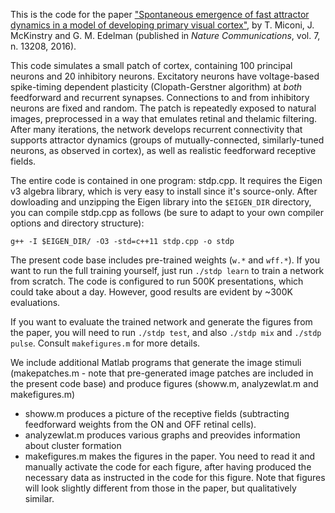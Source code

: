 This is the code for the paper ["Spontaneous emergence of fast attractor dynamics in a model of developing primary visual cortex"](https://www.nature.com/articles/ncomms13208), by T. Miconi, J. McKinstry and G. M. Edelman (published in *Nature Communications*, vol. 7, n. 13208, 2016).

This code simulates a small patch of cortex, containing 100 principal neurons
and 20 inhibitory neurons. Excitatory neurons have voltage-based spike-timing
dependent plasticity (Clopath-Gerstner algorithm) at *both* feedforward and
recurrent synapses. Connections to and from inhibitory neurons are fixed and
random. The patch is repeatedly exposed to natural images, preprocessed in a
way that emulates retinal and thelamic filtering. After many iterations, the
network develops recurrent connectivity that supports attractor dynamics
(groups of mutually-connected, similarly-tuned neurons, as observed in cortex),
as well as realistic feedforward receptive fields.



The entire code is contained in one program: stdp.cpp. It requires the Eigen v3 algebra library, which is very easy to install since it's source-only. After dowloading and unzipping the Eigen library into the `$EIGEN_DIR` directory, you can compile stdp.cpp as follows (be sure to adapt to your own compiler options and directory structure):

`g++ -I $EIGEN_DIR/ -O3 -std=c++11 stdp.cpp -o stdp`

The present code base includes pre-trained weights (`w.*` and `wff.*`). If you want to run the full training yourself, just run `./stdp learn` to train a network from scratch. The code is configured to run 500K presentations, which could take about a day. However, good results are evident by ~300K evaluations.

If you want to evaluate the trained network and generate the figures from the paper, you will need to run `./stdp test`, and also `./stdp mix` and `./stdp pulse`. Consult `makefigures.m` for more details.

We include additional Matlab programs that generate the image stimuli (makepatches.m - note that  pre-generated image patches are included in the present code base) and produce figures (showw.m, analyzewlat.m and makefigures.m)

- showw.m produces a picture of the receptive fields (subtracting feedforward weights from the ON and OFF retinal cells).
- analyzewlat.m produces various graphs and preovides information about cluster formation
- makefigures.m makes the figures in the paper. You need to read it and
manually activate the code for each figure, after having produced the necessary
data as instructed in the code for this figure. Note that figures  will look
slightly different from those in the paper, but qualitatively similar.



